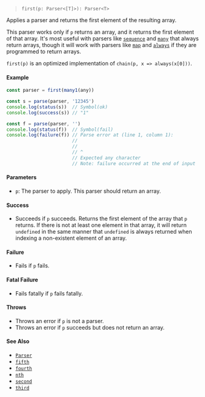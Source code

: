 <!--
 Copyright (c) 2020 Thomas J. Otterson
 
 This software is released under the MIT License.
 https://opensource.org/licenses/MIT
-->

> `first(p: Parser<[T]>): Parser<T>`

Applies a parser and returns the first element of the resulting array.

This parser works only if `p` returns an array, and it returns the first element of that array. It's most useful with parsers like [`sequence`](sequence.md) and [`many`](many.md) that always return arrays, though it will work with parsers like [`map`](map.md) and [`always`](always.md) if they are programmed to return arrays.

`first(p)` is an optimized implementation of `chain(p, x => always(x[0]))`.

#### Example

```javascript
const parser = first(many1(any))

const s = parse(parser, '12345')
console.log(status(s))  // Symbol(ok)
console.log(success(s)) // "1"

const f = parse(parser, '')
console.log(status(f))  // Symbol(fail)
console.log(failure(f)) // Parse error at (line 1, column 1):
                        //
                        // 
                        // ^
                        // Expected any character
                        // Note: failure occurred at the end of input
```

#### Parameters

* `p`: The parser to apply. This parser should return an array.

#### Success

* Succeeds if `p` succeeds. Returns the first element of the array that `p` returns. If there is not at least one element in that array, it will return `undefined` in the same manner that `undefined` is always returned when indexing a non-existent element of an array.

#### Failure

* Fails if `p` fails.

#### Fatal Failure

* Fails fatally if `p` fails fatally.

#### Throws

* Throws an error if `p` is not a parser.
* Throws an error if `p` succeeds but does not return an array.

#### See Also

* [`Parser`](../types/parser.md)
* [`fifth`](fifth.md)
* [`fourth`](fourth.md)
* [`nth`](nth.md)
* [`second`](second.md)
* [`third`](third.md)